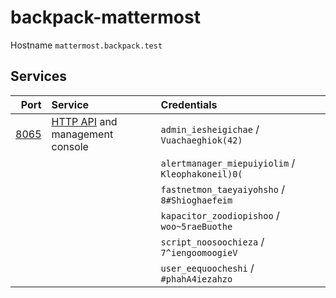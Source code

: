# backpack-mattermost

Hostname `mattermost.backpack.test`

## Services

| Port | Service | Credentials
| ---: | :------ | :----------
| [8065](http://mattermost.backpack.test:8065) | [HTTP API](https://api.mattermost.com/) and management console | `admin_iesheigichae` / `Vuachaeghiok(42)`
| | | `alertmanager_miepuiyiolim` / `Kleophakoneil)0(`
| | | `fastnetmon_taeyaiyohsho` / `8#Shioghaefeim`
| | | `kapacitor_zoodiopishoo` / `woo~5raeBuothe`
| | | `script_noosoochieza` / `7^iengoomoogieV`
| | | `user_eequoocheshi` / `#phahA4iezahzo`
